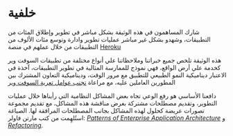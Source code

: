 خلفية
=====
شارك المساهمون في هذه الوثيقة بشكل مباشر في تطوير وإطلاق المئات من التطبيقات، وشهدو بشكل غير مباشر عمليات تطوير وادارة وتوسع مئات الألوف من التطبيقات من خلال عملهم في منصة <a href="http://www.heroku.com/" target="_blank">Heroku</a>

هذه الوثيقة تلخص جميع خبراتنا وملاحظاتنا علي أنواع مختلفة من تطبيقات السوفت وير كخدمة علي أرض الواقع، فهي نموذج للممارسة المثالية في تطوير التطبيقات، آخذة في الاعتبار ديناميكية النمو الطبيعي للتطبيق مع مرور الوقت، وديناميكية التعاون المشترك بين المطورين العاملين عليه، مع مراعاة <a href="http://blog.heroku.com/archives/2011/6/28/the_new_heroku_4_erosion_resistance_explicit_contracts/" target="_blank">تجنب عوامل تعرية السوفت وير</a>

دافعنا الأساسي هو رفع الوعي تجاه بعض المشاكل النظامية التي رأيناها خلال عمليات التطوير، وتقديم مصطلحات مشتركة بغرض مناقشة هذه المشاكل، مع تقديم مجموعة تصورات عريضة كحلول لهذه المشاكل بجانب المصطلحات المرافقة لها. الصياغة استُلهِمت من كتب مارتن فاولر: *<a href="https://books.google.com/books/about/Patterns_of_enterprise_application_archi.html?id=FyWZt5DdvFkC" target="_blank">Patterns of Enterprise Application Architecture</a>* و *<a href="https://books.google.com/books/about/Refactoring.html?id=1MsETFPD3I0C" target="_blank">Refactoring</a>*.
